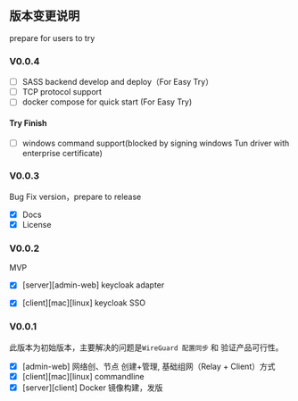 ## 版本变更说明
prepare for users to try
### V0.0.4
- [ ] SASS backend develop and deploy（For Easy Try）
- [ ] TCP protocol support
- [ ] docker compose for quick start (For Easy Try)  
#### Try Finish
- [ ] windows command support(blocked by signing windows Tun driver with enterprise certificate)

  
### V0.0.3
Bug Fix version，prepare to release
- [x] Docs
- [x] License

### V0.0.2
MVP
- [x] [server][admin-web] keycloak adapter
- [x] [client][mac][linux] keycloak SSO


### V0.0.1
此版本为初始版本，主要解决的问题是`WireGuard 配置同步` 和 验证产品可行性。
- [x] [admin-web] 网络创、节点 创建+管理, 基础组网（Relay + Client）方式
- [x] [client][mac][linux] commandline
- [x] [server][client] Docker 镜像构建，发版
